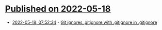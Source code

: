 # [Published on 2022-05-18](index.md)

* [2022-05-18, 07:52:34](https://news.ycombinator.com/item?id=31420268) - [Git ignores .gitignore with .gitignore in .gitignore](https://rubenerd.com/git-ignores-gitignore-with-gitignore-in-gitignore/)
